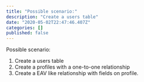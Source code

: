 ```yaml
---
title: "Possible scenario:"
description: "Create a users table"
date: "2020-05-02T22:47:46.407Z"
categories: []
published: false
---
```


Possible scenario:

1.  Create a users table
2.  Create a profiles with a one-to-one relationship
3.  Create a EAV like relationship with fields on profile.
